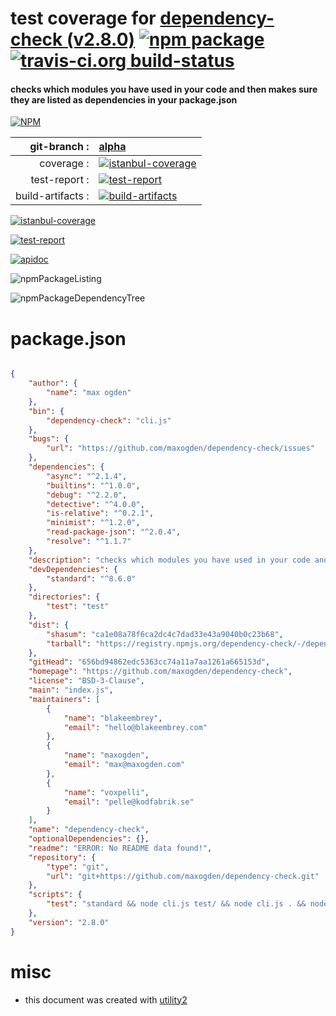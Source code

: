 # test coverage for  [dependency-check (v2.8.0)](https://github.com/maxogden/dependency-check)  [![npm package](https://img.shields.io/npm/v/npmtest-dependency-check.svg?style=flat-square)](https://www.npmjs.org/package/npmtest-dependency-check) [![travis-ci.org build-status](https://api.travis-ci.org/npmtest/node-npmtest-dependency-check.svg)](https://travis-ci.org/npmtest/node-npmtest-dependency-check)
#### checks which modules you have used in your code and then makes sure they are listed as dependencies in your package.json

[![NPM](https://nodei.co/npm/dependency-check.png?downloads=true)](https://www.npmjs.com/package/dependency-check)

| git-branch : | [alpha](https://github.com/npmtest/node-npmtest-dependency-check/tree/alpha)|
|--:|:--|
| coverage : | [![istanbul-coverage](https://npmtest.github.io/node-npmtest-dependency-check/build/coverage.badge.svg)](https://npmtest.github.io/node-npmtest-dependency-check/build/coverage.html/index.html)|
| test-report : | [![test-report](https://npmtest.github.io/node-npmtest-dependency-check/build/test-report.badge.svg)](https://npmtest.github.io/node-npmtest-dependency-check/build/test-report.html)|
| build-artifacts : | [![build-artifacts](https://npmtest.github.io/node-npmtest-dependency-check/glyphicons_144_folder_open.png)](https://github.com/npmtest/node-npmtest-dependency-check/tree/gh-pages/build)|

[![istanbul-coverage](https://npmtest.github.io/node-npmtest-dependency-check/build/screenCapture.buildCustomOrg.browser.coverage.html.png)](https://npmtest.github.io/node-npmtest-dependency-check/build/coverage.html/index.html)

[![test-report](https://npmtest.github.io/node-npmtest-dependency-check/build/screenCapture.buildCustomOrg.browser.%252Fhome%252Ftravis%252Fbuild%252Fnpmtest%252Fnode-npmtest-dependency-check%252Ftmp%252Fbuild%252Ftest-report.html.png)](https://npmtest.github.io/node-npmtest-dependency-check/build/test-report.html)

[![apidoc](https://npmdoc.github.io/node-npmdoc-dependency-check/build/screenCapture.buildApidoc.browser.%252Fhome%252Ftravis%252Fbuild%252Fnpmdoc%252Fnode-npmdoc-dependency-check%252Ftmp%252Fbuild%252Fapidoc.html.png)](https://npmdoc.github.io/node-npmdoc-dependency-check/build/apidoc.html)

![npmPackageListing](https://npmtest.github.io/node-npmtest-dependency-check/build/screenCapture.npmPackageListing.svg)

![npmPackageDependencyTree](https://npmtest.github.io/node-npmtest-dependency-check/build/screenCapture.npmPackageDependencyTree.svg)



# package.json

```json

{
    "author": {
        "name": "max ogden"
    },
    "bin": {
        "dependency-check": "cli.js"
    },
    "bugs": {
        "url": "https://github.com/maxogden/dependency-check/issues"
    },
    "dependencies": {
        "async": "^2.1.4",
        "builtins": "^1.0.0",
        "debug": "^2.2.0",
        "detective": "^4.0.0",
        "is-relative": "^0.2.1",
        "minimist": "^1.2.0",
        "read-package-json": "^2.0.4",
        "resolve": "^1.1.7"
    },
    "description": "checks which modules you have used in your code and then makes sure they are listed as dependencies in your package.json",
    "devDependencies": {
        "standard": "^8.6.0"
    },
    "directories": {
        "test": "test"
    },
    "dist": {
        "shasum": "ca1e08a78f6ca2dc4c7dad33e43a9040b0c23b68",
        "tarball": "https://registry.npmjs.org/dependency-check/-/dependency-check-2.8.0.tgz"
    },
    "gitHead": "656bd94862edc5363cc74a11a7aa1261a665153d",
    "homepage": "https://github.com/maxogden/dependency-check",
    "license": "BSD-3-Clause",
    "main": "index.js",
    "maintainers": [
        {
            "name": "blakeembrey",
            "email": "hello@blakeembrey.com"
        },
        {
            "name": "maxogden",
            "email": "max@maxogden.com"
        },
        {
            "name": "voxpelli",
            "email": "pelle@kodfabrik.se"
        }
    ],
    "name": "dependency-check",
    "optionalDependencies": {},
    "readme": "ERROR: No README data found!",
    "repository": {
        "type": "git",
        "url": "git+https://github.com/maxogden/dependency-check.git"
    },
    "scripts": {
        "test": "standard && node cli.js test/ && node cli.js . && node cli.js . --extra --no-dev"
    },
    "version": "2.8.0"
}
```



# misc
- this document was created with [utility2](https://github.com/kaizhu256/node-utility2)
